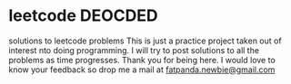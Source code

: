 # leetcode ****DEOCDED****
solutions to leetcode problems
This is just a practice project taken out of interest nto doing programming. I will try to post solutions to all the problems as time progresses. Thank you for being here. I would love to know your feedback so drop me a mail at fatpanda.newbie@gmail.com

